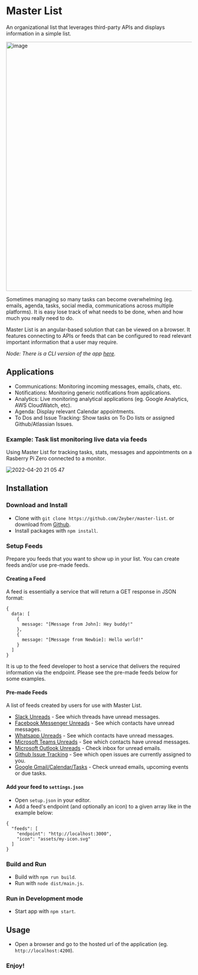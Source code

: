 # Master List

An organizational list that leverages third-party APIs and displays information in a simple list.

<img width="675" alt="image" src="https://github.com/Zeyber/master-list/assets/11735817/a42fdc00-802a-4113-8d84-09391835c644">

Sometimes managing so many tasks can become overwhelming (eg. emails, agenda, tasks, social media, communications across multiple platforms). It is easy lose track of what needs to be done, when and how much you really need to do.

Master List is an angular-based solution that can be viewed on a browser. It features connecting to APIs or feeds that can be configured to read relevant important information that a user may require.

*Node: There is a CLI version of the app [here](https://github.com/Zeyber/master-list-cli).*

## Applications

- Communications: Monitoring incoming messages, emails, chats, etc.
- Notifications: Monitoring generic notifications from applications.
- Analytics: Live monitoring analytical applications (eg. Google Analytics, AWS CloudWatch, etc).
- Agenda: Display relevant Calendar appointments.
- To Dos and Issue Tracking: Show tasks on To Do lists or assigned Github/Atlassian Issues.

### Example: Task list monitoring live data via feeds

Using Master List for tracking tasks, stats, messages and appointments on a Rasberry Pi Zero connected to a monitor.

![2022-04-20 21 05 47](https://user-images.githubusercontent.com/11735817/164304580-009d42ce-aa6a-40be-bf29-d6b7a01cf217.jpg)

## Installation

### Download and Install
- Clone with `git clone https://github.com/Zeyber/master-list`. or download from [Github](https://github.com/Zeyber/master-list).
- Install packages with `npm install`.

### Setup Feeds
Prepare you feeds that you want to show up in your list. You can create feeds and/or use pre-made feeds.

#### Creating a Feed
A feed is essentially a service that will return a GET response in JSON format:
```
{
  data: [
    {
      message: "[Message from John]: Hey buddy!"
    },
    {
      message: "[Message from Newbie]: Hello world!"
    }
  ]
}
```
It is up to the feed developer to host a service that delivers the required information via the endpoint. Please see the pre-made feeds below for some examples.

#### Pre-made Feeds
A list of feeds created by users for use with Master List.

- [Slack Unreads](https://github.com/Zeyber/master-list-slack-feed) - See which threads have unread messages.
- [Facebook Messenger Unreads](https://www.npmjs.com/package/@zeyber/master-list-facebook-provider) - See which contacts have unread messages.
- [Whatsapp Unreads](https://github.com/Zeyber/master-list-whatsapp-provider) - See which contacts have unread messages.
- [Microsoft Teams Unreads](https://github.com/Zeyber/master-list-microsoft-teams-feed) - See which contacts have unread messages.
- [Microsoft Outlook Unreads](https://github.com/Zeyber/master-list-microsoft-outlook-feed) - Check inbox for unread emails.
- [Github Issue Tracking](https://www.npmjs.com/package/@zeyber/master-list-github-provider) - See which open issues are currently assigned to you.
- [Google Gmail/Calendar/Tasks](https://www.npmjs.com/package/@zeyber/master-list-google-provider) - Check unread emails, upcoming events or due tasks.

#### Add your feed to `settings.json`
- Open `setup.json` in your editor.
- Add a feed's endpoint (and optionally an icon) to a given array like in the example below:
```
{
  "feeds": [
    "endpoint": "http://localhost:3000",
    "icon": "assets/my-icon.svg"
  ]
}
```

### Build and Run
- Build with `npm run build`.
- Run with `node dist/main.js`.

### Run in Development mode
- Start app with `npm start`.

## Usage
- Open a browser and go to the hosted url of the application (eg. `http://localhost:4200`).

### Enjoy!

